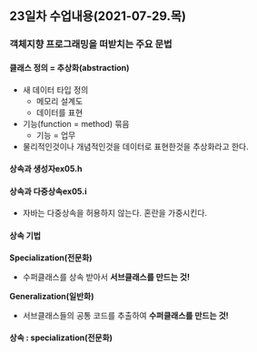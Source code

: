 ## 23일차 수업내용(2021-07-29.목)

### 객체지향 프로그래밍을 떠받치는 주요 문법

#### 클래스 정의 = 추상화(abstraction)

- 새 데이터 타입 정의
  - 메모리 설계도
  - 데이터를 표현
- 기능(function = method) 묶음
  - 기능 = 업무
- 물리적인것이나 개념적인것을 데이터로 표현한것을 추상화라고 한다.

#### 상속과 생성자ex05.h



#### 상속과 다중상속ex05.i

- 자바는 다중상속을 허용하지 않는다. 혼란을 가중시킨다.



#### 상속 기법

**Specialization(전문화)**

- 수퍼클래스를 상속 받아서 **서브클래스를 만드는 것!**

**Generalization(일반화)**

- 서브클래스들의 공통 코드를 추출하여 **수퍼클래스를 만드는 것!**



#### 상속 : specialization(전문화)



